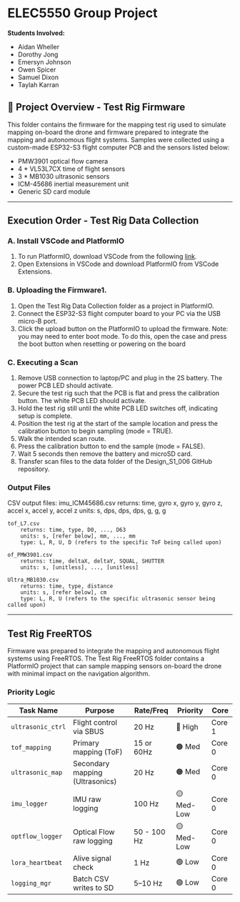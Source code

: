 # ELEC5550 Group Project

**Students Involved:**
- Aidan	Wheller
- Dorothy Jong
- Emersyn Johnson
- Owen Spicer
- Samuel Dixon
- Taylah Karran

## 📁 Project Overview - Test Rig Firmware

This folder contains the firmware for the mapping test rig used to simulate mapping on-board the drone and firmware prepared to integrate the mapping and autonomous flight systems. Samples were collected using a custom-made ESP32-S3 flight computer PCB and the sensors listed below:
- PMW3901 optical flow camera
- 4 * VL53L7CX time of flight sensors
- 3 * MB1030 ultrasonic sensors
- ICM-45686 inertial measurement unit
- Generic SD card module

---
## Execution Order - Test Rig Data Collection
### **A. Install VSCode and PlatformIO**
1. To run PlatformIO, download VSCode from the following [link](https://platformio.org/platformio-ide).
1. Open Extensions in VSCode and download PlatformIO from VSCode Extensions.

### **B. Uploading the Firmware**1. 
1. Open the Test Rig Data Collection folder as a project in PlatformIO.
1. Connect the ESP32-S3 flight computer board to your PC via the USB micro-B port.
1. Click the upload button on the PlatformIO to upload the firmware. Note: you may need to enter boot mode. To do this, open the case and press the boot button when resetting or powering on the board

### **C. Executing a Scan**
1. Remove USB connection to laptop/PC and plug in the 2S battery. The power PCB LED should activate.
1. Secure the test rig such that the PCB is flat and press the calibration button. The white PCB LED should activate.
1. Hold the test rig still until the white PCB LED switches off, indicating setup is complete.
1. Position the test rig at the start of the sample location and press the calibration button to begin sampling (mode = TRUE).
1. Walk the intended scan route.
1. Press the calibration button to end the sample (mode = FALSE).
1. Wait 5 seconds then remove the battery and microSD card.
1. Transfer scan files to the data folder of the Design_S1_006 GitHub repository.

### **Output Files**
CSV output files:
    imu_ICM45686.csv
        returns: time, gyro x, gyro y, gyro z, accel x, accel y, accel z
        units: s, dps, dps, dps, g, g, g

    tof_L7.csv
        returns: time, type, D0, ..., D63
        units: s, [refer below], mm, ..., mm
        type: L, R, U, D (refers to the specific ToF being called upon)

    of_PMW3901.csv
        returns: time, deltaX, deltaY, SQUAL, SHUTTER
        units: s, [unitless], ..., [unitless]

    Ultra_MB1030.csv
        returns: time, type, distance
        units: s, [refer below], cm
        type: L, R, U (refers to the specific ultrasonic sensor being called upon)

---
## Test Rig FreeRTOS

Firmware was prepared to integrate the mapping and autonomous flight systems using FreeRTOS. The Test Rig FreeRTOS folder contains a PlatformIO project that can sample mapping sensors on-board the drone with minimal impact on the navigation algorithm.

### **Priority Logic**

| Task Name         | Purpose                         | Rate/Freq   | Priority   | Core   |
| ----------------- | ------------------------------- | ---------   | ---------- | ------ |
| `ultrasonic_ctrl` | Flight control via SBUS         | 20 Hz       | 🔴 High    | Core 1 |
| `tof_mapping`     | Primary mapping (ToF)           | 15 or 60Hz  | 🟠 Med     | Core 0 |
| `ultrasonic_map`  | Secondary mapping (Ultrasonics) | 20 Hz       | 🟠 Med     | Core 0 |
| `imu_logger`      | IMU raw logging                 | 100 Hz      | 🟡 Med-Low | Core 0 |
| `optflow_logger`  | Optical Flow raw logging        | 50 - 100 Hz | 🟡 Med-Low | Core 0 |
| `lora_heartbeat`  | Alive signal check              | 1 Hz        | 🟢 Low     | Core 0 |
| `logging_mgr`     | Batch CSV writes to SD          | 5–10 Hz     | 🟢 Low     | Core 0 |